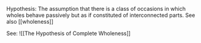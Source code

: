 Hypothesis: The assumption that there is a class of occasions in which wholes behave passively but as if constituted of interconnected parts. See also [[wholeness]]

See: ![[The Hypothesis of Complete Wholeness]]